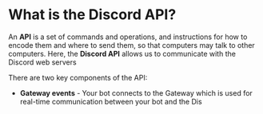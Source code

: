 # What is the Discord API?



An **API** is a set of commands and operations, and instructions for how to encode them and where to send them, so that computers may talk to other computers.
Here, the **Discord API** allows us to communicate with the Discord web servers

There are two key components of the API:
* **Gateway events** - Your bot connects to the Gateway which is used for real-time communication between your bot and the Dis
